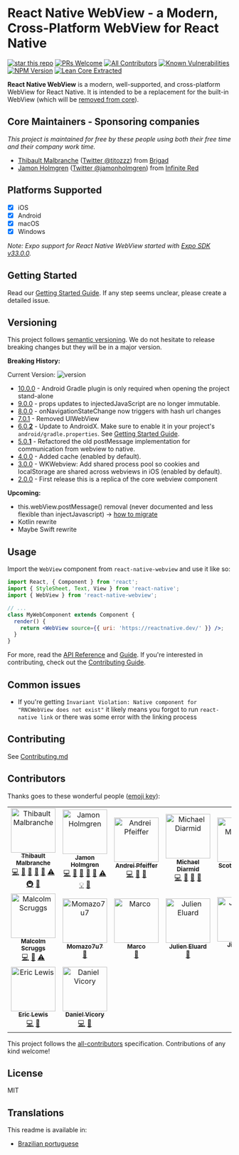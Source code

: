 # React Native WebView - a Modern, Cross-Platform WebView for React Native

[![star this repo](http://githubbadges.com/star.svg?user=react-native-webview&repo=react-native-webview&style=flat)](https://github.com/react-native-webview/react-native-webview)
[![PRs Welcome](https://img.shields.io/badge/PRs-welcome-brightgreen.svg?style=flat-square)](http://makeapullrequest.com)
[![All Contributors](https://img.shields.io/badge/all_contributors-16-orange.svg?style=flat-square)](#contributors)
[![Known Vulnerabilities](https://snyk.io/test/github/react-native-webview/react-native-webview/badge.svg?style=flat-square)](https://snyk.io/test/github/react-native-webview/react-native-webview)
[![NPM Version](https://img.shields.io/npm/v/react-native-webview.svg?style=flat-square)](https://www.npmjs.com/package/react-native-webview)
[![Lean Core Extracted](https://img.shields.io/badge/Lean%20Core-Extracted-brightgreen.svg?style=flat-square)][lean-core-issue]

**React Native WebView** is a modern, well-supported, and cross-platform WebView for React Native. It is intended to be a replacement for the built-in WebView (which will be [removed from core](https://github.com/react-native-community/discussions-and-proposals/pull/3)).

## Core Maintainers - Sponsoring companies

_This project is maintained for free by these people using both their free time and their company work time._

- [Thibault Malbranche](https://github.com/Titozzz) ([Twitter @titozzz](https://twitter.com/titozzz)) from [Brigad](https://brigad.co/about)
- [Jamon Holmgren](https://github.com/jamonholmgren) ([Twitter @jamonholmgren](https://twitter.com/jamonholmgren)) from [Infinite Red](https://infinite.red/react-native)

## Platforms Supported

- [x] iOS
- [x] Android
- [x] macOS
- [x] Windows

_Note: Expo support for React Native WebView started with [Expo SDK v33.0.0](https://blog.expo.io/expo-sdk-v33-0-0-is-now-available-52d1c99dfe4c)._

## Getting Started

Read our [Getting Started Guide](docs/Getting-Started.md). If any step seems unclear, please create a detailed issue.

## Versioning

This project follows [semantic versioning](https://semver.org/). We do not hesitate to release breaking changes but they will be in a major version.

**Breaking History:**

Current Version: ![version](https://img.shields.io/npm/v/react-native-webview.svg)

- [10.0.0](https://github.com/react-native-webview/react-native-webview/releases/tag/v10.0.0) - Android Gradle plugin is only required when opening the project stand-alone
- [9.0.0](https://github.com/react-native-webview/react-native-webview/releases/tag/v9.0.0) - props updates to injectedJavaScript are no longer immutable.
- [8.0.0](https://github.com/react-native-webview/react-native-webview/releases/tag/v8.0.0) - onNavigationStateChange now triggers with hash url changes
- [7.0.1](https://github.com/react-native-webview/react-native-webview/releases/tag/v7.0.1) - Removed UIWebView
- [6.0.**2**](https://github.com/react-native-webview/react-native-webview/releases/tag/v6.0.2) - Update to AndroidX. Make sure to enable it in your project's `android/gradle.properties`. See [Getting Started Guide](docs/Getting-Started.md).
- [5.0.**1**](https://github.com/react-native-webview/react-native-webview/releases/tag/v5.0.0) - Refactored the old postMessage implementation for communication from webview to native.
- [4.0.0](https://github.com/react-native-webview/react-native-webview/releases/tag/v4.0.0) - Added cache (enabled by default).
- [3.0.0](https://github.com/react-native-webview/react-native-webview/releases/tag/v3.0.0) - WKWebview: Add shared process pool so cookies and localStorage are shared across webviews in iOS (enabled by default).
- [2.0.0](https://github.com/react-native-webview/react-native-webview/releases/tag/v2.0.0) - First release this is a replica of the core webview component

**Upcoming:**

- this.webView.postMessage() removal (never documented and less flexible than injectJavascript) -> [how to migrate](https://github.com/react-native-webview/react-native-webview/issues/809)
- Kotlin rewrite
- Maybe Swift rewrite

## Usage

Import the `WebView` component from `react-native-webview` and use it like so:

```jsx
import React, { Component } from 'react';
import { StyleSheet, Text, View } from 'react-native';
import { WebView } from 'react-native-webview';

// ...
class MyWebComponent extends Component {
  render() {
    return <WebView source={{ uri: 'https://reactnative.dev/' }} />;
  }
}
```

For more, read the [API Reference](./docs/Reference.md) and [Guide](./docs/Guide.md). If you're interested in contributing, check out the [Contributing Guide](./docs/Contributing.md).

## Common issues

- If you're getting `Invariant Violation: Native component for "RNCWebView does not exist"` it likely means you forgot to run `react-native link` or there was some error with the linking process

## Contributing

See [Contributing.md](https://github.com/react-native-webview/react-native-webview/blob/master/docs/Contributing.md)

## Contributors

Thanks goes to these wonderful people ([emoji key](https://github.com/all-contributors/all-contributors#emoji-key-)):

<!-- ALL-CONTRIBUTORS-LIST:START - Do not remove or modify this section -->
<!-- prettier-ignore -->
<table><tr><td align="center"><a href="https://twitter.com/titozzz"><img src="https://avatars1.githubusercontent.com/u/6181446?v=4" width="100px;" alt="Thibault Malbranche"/><br /><sub><b>Thibault Malbranche</b></sub></a><br /><a href="https://github.com/react-native-community/react-native-webview/commits?author=titozzz" title="Code">💻</a> <a href="#ideas-titozzz" title="Ideas, Planning, & Feedback">🤔</a> <a href="#review-titozzz" title="Reviewed Pull Requests">👀</a> <a href="https://github.com/react-native-community/react-native-webview/commits?author=titozzz" title="Documentation">📖</a> <a href="#maintenance-titozzz" title="Maintenance">🚧</a> <a href="https://github.com/react-native-community/react-native-webview/commits?author=titozzz" title="Tests">⚠️</a> <a href="#infra-titozzz" title="Infrastructure (Hosting, Build-Tools, etc)">🚇</a> <a href="#question-titozzz" title="Answering Questions">💬</a></td><td align="center"><a href="https://jamonholmgren.com"><img src="https://avatars3.githubusercontent.com/u/1479215?v=4" width="100px;" alt="Jamon Holmgren"/><br /><sub><b>Jamon Holmgren</b></sub></a><br /><a href="https://github.com/react-native-community/react-native-webview/commits?author=jamonholmgren" title="Code">💻</a> <a href="#ideas-jamonholmgren" title="Ideas, Planning, & Feedback">🤔</a> <a href="#review-jamonholmgren" title="Reviewed Pull Requests">👀</a> <a href="https://github.com/react-native-community/react-native-webview/commits?author=jamonholmgren" title="Documentation">📖</a> <a href="#maintenance-jamonholmgren" title="Maintenance">🚧</a> <a href="https://github.com/react-native-community/react-native-webview/commits?author=jamonholmgren" title="Tests">⚠️</a> <a href="#example-jamonholmgren" title="Examples">💡</a> <a href="#question-jamonholmgren" title="Answering Questions">💬</a></td><td align="center"><a href="https://github.com/andreipfeiffer"><img src="https://avatars1.githubusercontent.com/u/2570562?v=4" width="100px;" alt="Andrei Pfeiffer"/><br /><sub><b>Andrei Pfeiffer</b></sub></a><br /><a href="https://github.com/react-native-community/react-native-webview/commits?author=andreipfeiffer" title="Code">💻</a> <a href="#review-andreipfeiffer" title="Reviewed Pull Requests">👀</a> <a href="#ideas-andreipfeiffer" title="Ideas, Planning, & Feedback">🤔</a></td><td align="center"><a href="https://twitter.com/mikediarmid"><img src="https://avatars0.githubusercontent.com/u/5347038?v=4" width="100px;" alt="Michael Diarmid"/><br /><sub><b>Michael Diarmid</b></sub></a><br /><a href="https://github.com/react-native-community/react-native-webview/commits?author=Salakar" title="Code">💻</a> <a href="#review-Salakar" title="Reviewed Pull Requests">👀</a> <a href="#ideas-Salakar" title="Ideas, Planning, & Feedback">🤔</a> <a href="#tool-Salakar" title="Tools">🔧</a></td><td align="center"><a href="http://smathson.github.io"><img src="https://avatars3.githubusercontent.com/u/932981?v=4" width="100px;" alt="Scott Mathson"/><br /><sub><b>Scott Mathson</b></sub></a><br /><a href="https://github.com/react-native-community/react-native-webview/commits?author=smathson" title="Code">💻</a> <a href="https://github.com/react-native-community/react-native-webview/commits?author=smathson" title="Documentation">📖</a></td><td align="center"><a href="https://github.com/YangXiaomei"><img src="https://avatars0.githubusercontent.com/u/8221990?v=4" width="100px;" alt="Margaret"/><br /><sub><b>Margaret</b></sub></a><br /><a href="https://github.com/react-native-community/react-native-webview/commits?author=YangXiaomei" title="Code">💻</a> <a href="https://github.com/react-native-community/react-native-webview/commits?author=YangXiaomei" title="Documentation">📖</a></td><td align="center"><a href="https://stylisted.com"><img src="https://avatars2.githubusercontent.com/u/1173161?v=4" width="100px;" alt="Jordan Sexton"/><br /><sub><b>Jordan Sexton</b></sub></a><br /><a href="https://github.com/react-native-community/react-native-webview/commits?author=jordansexton" title="Code">💻</a> <a href="https://github.com/react-native-community/react-native-webview/commits?author=jordansexton" title="Documentation">📖</a></td></tr><tr><td align="center"><a href="https://github.com/MalcolmScruggs"><img src="https://avatars1.githubusercontent.com/u/22333355?v=4" width="100px;" alt="Malcolm Scruggs"/><br /><sub><b>Malcolm Scruggs</b></sub></a><br /><a href="https://github.com/react-native-community/react-native-webview/commits?author=MalcolmScruggs" title="Code">💻</a> <a href="#tool-MalcolmScruggs" title="Tools">🔧</a> <a href="https://github.com/react-native-community/react-native-webview/commits?author=MalcolmScruggs" title="Tests">⚠️</a></td><td align="center"><a href="https://github.com/Momazo7u7"><img src="https://avatars0.githubusercontent.com/u/42069617?v=4" width="100px;" alt="Momazo7u7"/><br /><sub><b>Momazo7u7</b></sub></a><br /><a href="https://github.com/react-native-community/react-native-webview/commits?author=Momazo7u7" title="Documentation">📖</a></td><td align="center"><a href="https://marco-nett.de"><img src="https://avatars1.githubusercontent.com/u/3315507?v=4" width="100px;" alt="Marco"/><br /><sub><b>Marco</b></sub></a><br /><a href="https://github.com/react-native-community/react-native-webview/commits?author=marconett" title="Documentation">📖</a></td><td align="center"><a href="https://github.com/jeluard"><img src="https://avatars1.githubusercontent.com/u/359723?v=4" width="100px;" alt="Julien Eluard"/><br /><sub><b>Julien Eluard</b></sub></a><br /><a href="https://github.com/react-native-community/react-native-webview/commits?author=jeluard" title="Documentation">📖</a></td><td align="center"><a href="https://github.com/CubeSugar"><img src="https://avatars3.githubusercontent.com/u/3667305?v=4" width="100px;" alt="Jian Wei"/><br /><sub><b>Jian Wei</b></sub></a><br /><a href="https://github.com/react-native-community/react-native-webview/commits?author=CubeSugar" title="Code">💻</a> <a href="https://github.com/react-native-community/react-native-webview/commits?author=CubeSugar" title="Documentation">📖</a></td><td align="center"><a href="https://www.linkedin.com/in/svbutko/"><img src="https://avatars2.githubusercontent.com/u/14828004?v=4" width="100px;" alt="Sergei Butko"/><br /><sub><b>Sergei Butko</b></sub></a><br /><a href="https://github.com/react-native-community/react-native-webview/commits?author=svbutko" title="Documentation">📖</a></td><td align="center"><a href="https://github.com/TMomemt"><img src="https://avatars3.githubusercontent.com/u/42024947?v=4" width="100px;" alt="TMomemt"/><br /><sub><b>TMomemt</b></sub></a><br /><a href="https://github.com/react-native-community/react-native-webview/commits?author=TMomemt" title="Code">💻</a></td></tr><tr><td align="center"><a href="http://www.try.com"><img src="https://avatars0.githubusercontent.com/u/674503?v=4" width="100px;" alt="Eric Lewis"/><br /><sub><b>Eric Lewis</b></sub></a><br /><a href="https://github.com/react-native-community/react-native-webview/commits?author=ericlewis" title="Code">💻</a> <a href="https://github.com/react-native-community/react-native-webview/commits?author=ericlewis" title="Documentation">📖</a></td><td align="center"><a href="https://bzfx.net"><img src="https://avatars2.githubusercontent.com/u/1542454?v=4" width="100px;" alt="Daniel Vicory"/><br /><sub><b>Daniel Vicory</b></sub></a><br /><a href="https://github.com/react-native-community/react-native-webview/commits?author=dvicory" title="Code">💻</a> <a href="https://github.com/react-native-community/react-native-webview/commits?author=dvicory" title="Documentation">📖</a></td></tr></table>

<!-- ALL-CONTRIBUTORS-LIST:END -->

This project follows the [all-contributors](https://github.com/all-contributors/all-contributors) specification. Contributions of any kind welcome!

## License

MIT

## Translations

This readme is available in:

- [Brazilian portuguese](docs/README.portuguese.md)

[lean-core-issue]: https://github.com/facebook/react-native/issues/23313

